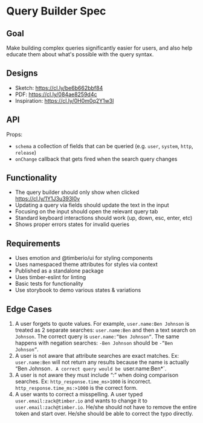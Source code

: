# Query Builder Spec

## Goal

Make building complex queries significantly easier for users, and also help educate them about what's possible with the query syntax.

## Designs

- Sketch: https://cl.ly/be6b662bbf84
- PDF: https://cl.ly/084ae8259d4c
- Inspiration: https://cl.ly/0H0m0q2Y1w3l

## API

Props:
  - `schema` a collection of fields that can be queried (e.g. `user`, `system`, `http`, `release`)
  - `onChange` callback that gets fired when the search query changes

## Functionality

- The query builder should only show when clicked https://cl.ly/1Y1J3u393I0v
- Updating a query via fields should update the text in the input
- Focusing on the input should open the relevant query tab
- Standard keyboard interactions should work (up, down, esc, enter, etc)
- Shows proper errors states for invalid queries

## Requirements

- Uses emotion and @timberio/ui for styling components
- Uses namespaced theme attributes for styles via context
- Published as a standalone package
- Uses timber-eslint for linting
- Basic tests for functionality
- Use storybook to demo various states & variations


## Edge Cases

1. A user forgets to quote values. For example, `user.name:Ben Johnson` is treated as 2 separate searches: `user.name:Ben` and then a text search on `Johnson`. The correct query is `user.name:”Ben Johnson”`. The same happens with negation searches: `-Ben Johnson` should be `-”Ben Johnson”`.
2. A user is not aware that attribute searches are exact matches. Ex: `user.name:Ben` will not return any results because the name is actually “Ben Johnson`. A correct query would be `user.name:Ben*`.
3. A user is not aware they must include “:” when doing comparison searches. Ex: `http_response.time_ms>1000` is incorrect. `http_response.time_ms:>1000` is the correct form.
4. A user wants to correct a misspelling. A user typed `user.email:zack@timber.io` and wants to change it to `user.email:zach@timber.io`. He/she should not have to remove the entire token and start over. He/she should be able to correct the typo directly.
